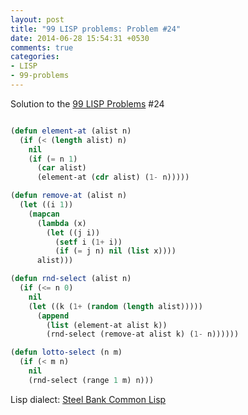 ```yaml
---
layout: post
title: "99 LISP problems: Problem #24"
date: 2014-06-28 15:54:31 +0530
comments: true
categories: 
- LISP
- 99-problems
---
```


Solution to the [99 LISP Problems][99prob] #24


```cl

(defun element-at (alist n)
  (if (< (length alist) n)
    nil
    (if (= n 1)
      (car alist)
      (element-at (cdr alist) (1- n)))))

(defun remove-at (alist n)
  (let ((i 1))
    (mapcan
      (lambda (x)
        (let ((j i))
          (setf i (1+ i))
          (if (= j n) nil (list x))))
      alist)))

(defun rnd-select (alist n)
  (if (<= n 0)
    nil
    (let ((k (1+ (random (length alist)))))
      (append
        (list (element-at alist k))
        (rnd-select (remove-at alist k) (1- n))))))

(defun lotto-select (n m)
  (if (< m n)
    nil
    (rnd-select (range 1 m) n)))

```


Lisp dialect: [Steel Bank Common Lisp][sbcl]

<!--links-->
[99prob]: http://www.ic.unicamp.br/~meidanis/courses/mc336/2006s2/funcional/L-99_Ninety-Nine_Lisp_Problems.html
[sbcl]: http://www.sbcl.org/
